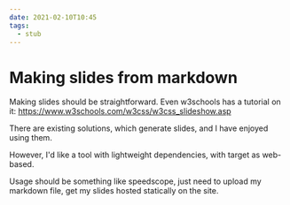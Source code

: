 ```yaml
---
date: 2021-02-10T10:45
tags: 
  - stub
---
```


# Making slides from markdown

Making slides should be straightforward.
Even w3schools has a tutorial on it: https://www.w3schools.com/w3css/w3css_slideshow.asp

There are existing solutions, which generate slides, and I have enjoyed using them.

However, I'd like a tool with lightweight dependencies, with target as web-based.

Usage should be something like speedscope, just need to upload my markdown file, get my slides hosted statically on the site.
